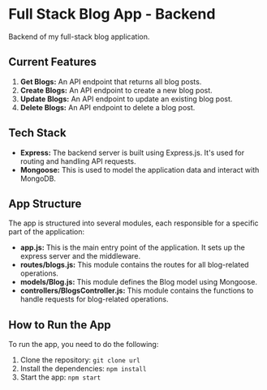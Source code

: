 # Full Stack Blog App - Backend

Backend of my full-stack blog application.

## Current Features

1. **Get Blogs:** An API endpoint that returns all blog posts.
2. **Create Blogs:** An API endpoint to create a new blog post.
3. **Update Blogs:** An API endpoint to update an existing blog post.
4. **Delete Blogs:** An API endpoint to delete a blog post.

## Tech Stack

- **Express:** The backend server is built using Express.js. It's used for routing and handling API requests.
- **Mongoose:** This is used to model the application data and interact with MongoDB.

## App Structure

The app is structured into several modules, each responsible for a specific part of the application:

- **app.js:** This is the main entry point of the application. It sets up the express server and the middleware.
- **routes/blogs.js:** This module contains the routes for all blog-related operations.
- **models/Blog.js:** This module defines the Blog model using Mongoose.
- **controllers/BlogsController.js:** This module contains the functions to handle requests for blog-related operations.

## How to Run the App

To run the app, you need to do the following:

1. Clone the repository: `git clone url`
2. Install the dependencies: `npm install`
3. Start the app: `npm start`

